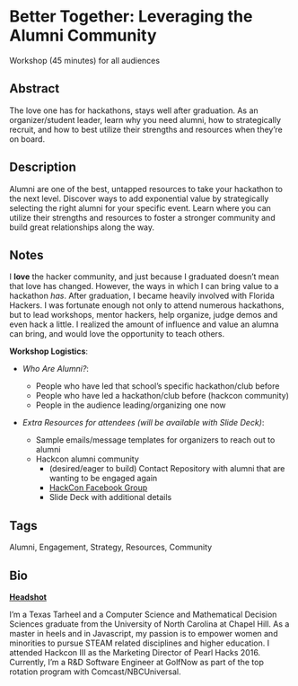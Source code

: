 # Better Together: Leveraging the Alumni Community
Workshop (45 minutes) for all audiences

## Abstract 
The love one has for hackathons, stays well after graduation. As an organizer/student leader, learn why you need alumni, how to strategically recruit, and how to best utilize their strengths and resources when they’re on board. 

## Description
Alumni are one of the best, untapped resources to take your hackathon to the next level. 
Discover ways to add exponential value by strategically selecting the right alumni for your specific event. Learn where you can utilize their strengths and resources to foster a stronger community and build great relationships along the way.

## Notes
I **love** the hacker community, and just because I graduated doesn’t mean that love has changed. However, the ways in which I can bring value to a hackathon _has_. After graduation, I became heavily involved with Florida Hackers. I was fortunate enough not only to attend numerous hackathons, but to lead workshops, mentor hackers, help organize, judge demos and even hack a little. I realized the amount of influence and value an alumna can bring, and would love the opportunity to teach others.
 
**Workshop Logistics**: 
- _Who Are Alumni?_:
    - People who have led that school’s specific hackathon/club before
    - People who have led a hackathon/club before (hackcon community)
    - People in the audience leading/organizing one now

- _Extra Resources for attendees (will be available with Slide Deck)_:
    - Sample emails/message templates for organizers to reach out to alumni
    - Hackcon alumni community 
      - (desired/eager to build) Contact Repository with alumni that are wanting to be engaged again
      - [HackCon Facebook Group](https://www.facebook.com/groups/477208955721247/)
      - Slide Deck with additional details
## Tags
Alumni, Engagement, Strategy, Resources, Community

## Bio 
[**Headshot**](https://drive.google.com/open?id=0B6Rvfz8_Cu6Ab21iRGY3a2pZMTA)

I’m a Texas Tarheel and a Computer Science and Mathematical Decision Sciences graduate from the University of North Carolina at Chapel Hill. As a master in heels and in Javascript, my passion is to empower women and minorities to pursue STEAM related disciplines and higher education. I attended Hackcon III as the Marketing Director of Pearl Hacks 2016. Currently, I’m a R&D Software Engineer at GolfNow as part of the top rotation program with Comcast/NBCUniversal.


